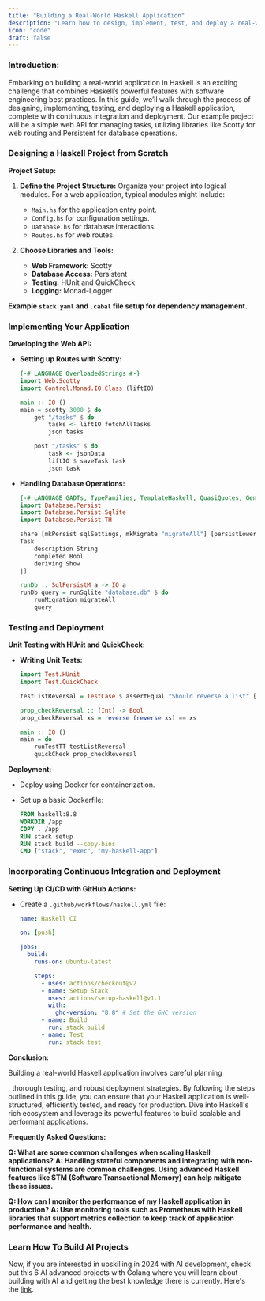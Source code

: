 ```yaml
---
title: "Building a Real-World Haskell Application"
description: "Learn how to design, implement, test, and deploy a real-world Haskell application. This comprehensive guide includes practical examples, complete code, and tips for incorporating CI/CD."
icon: "code"
draft: false
---
```


### Introduction:

Embarking on building a real-world application in Haskell is an exciting challenge that combines Haskell’s powerful features with software engineering best practices. In this guide, we’ll walk through the process of designing, implementing, testing, and deploying a Haskell application, complete with continuous integration and deployment. Our example project will be a simple web API for managing tasks, utilizing libraries like Scotty for web routing and Persistent for database operations.

### Designing a Haskell Project from Scratch

**Project Setup:**

1. **Define the Project Structure:**
   Organize your project into logical modules. For a web application, typical modules might include:

   - `Main.hs` for the application entry point.
   - `Config.hs` for configuration settings.
   - `Database.hs` for database interactions.
   - `Routes.hs` for web routes.

2. **Choose Libraries and Tools:**
   - **Web Framework:** Scotty
   - **Database Access:** Persistent
   - **Testing:** HUnit and QuickCheck
   - **Logging:** Monad-Logger

**Example `stack.yaml` and `.cabal` file setup for dependency management.**

### Implementing Your Application

**Developing the Web API:**

- **Setting up Routes with Scotty:**

  ```haskell
  {-# LANGUAGE OverloadedStrings #-}
  import Web.Scotty
  import Control.Monad.IO.Class (liftIO)

  main :: IO ()
  main = scotty 3000 $ do
      get "/tasks" $ do
          tasks <- liftIO fetchAllTasks
          json tasks

      post "/tasks" $ do
          task <- jsonData
          liftIO $ saveTask task
          json task
  ```

- **Handling Database Operations:**

  ```haskell
  {-# LANGUAGE GADTs, TypeFamilies, TemplateHaskell, QuasiQuotes, GeneralizedNewtypeDeriving, MultiParamTypeClasses, OverloadedStrings #-}
  import Database.Persist
  import Database.Persist.Sqlite
  import Database.Persist.TH

  share [mkPersist sqlSettings, mkMigrate "migrateAll"] [persistLowerCase|
  Task
      description String
      completed Bool
      deriving Show
  |]

  runDb :: SqlPersistM a -> IO a
  runDb query = runSqlite "database.db" $ do
      runMigration migrateAll
      query
  ```

### Testing and Deployment

**Unit Testing with HUnit and QuickCheck:**

- **Writing Unit Tests:**

  ```haskell
  import Test.HUnit
  import Test.QuickCheck

  testListReversal = TestCase $ assertEqual "Should reverse a list" [3, 2, 1] (reverse [1, 2, 3])

  prop_checkReversal :: [Int] -> Bool
  prop_checkReversal xs = reverse (reverse xs) == xs

  main :: IO ()
  main = do
      runTestTT testListReversal
      quickCheck prop_checkReversal
  ```

**Deployment:**

- Deploy using Docker for containerization.
- Set up a basic Dockerfile:

  ```dockerfile
  FROM haskell:8.8
  WORKDIR /app
  COPY . /app
  RUN stack setup
  RUN stack build --copy-bins
  CMD ["stack", "exec", "my-haskell-app"]
  ```

### Incorporating Continuous Integration and Deployment

**Setting Up CI/CD with GitHub Actions:**

- Create a `.github/workflows/haskell.yml` file:

  ```yaml
  name: Haskell CI

  on: [push]

  jobs:
    build:
      runs-on: ubuntu-latest

      steps:
        - uses: actions/checkout@v2
        - name: Setup Stack
          uses: actions/setup-haskell@v1.1
          with:
            ghc-version: "8.8" # Set the GHC version
        - name: Build
          run: stack build
        - name: Test
          run: stack test
  ```

**Conclusion:**

Building a real-world Haskell application involves careful planning

, thorough testing, and robust deployment strategies. By following the steps outlined in this guide, you can ensure that your Haskell application is well-structured, efficiently tested, and ready for production. Dive into Haskell's rich ecosystem and leverage its powerful features to build scalable and performant applications.

**Frequently Asked Questions:**

**Q: What are some common challenges when scaling Haskell applications?**
**A: Handling stateful components and integrating with non-functional systems are common challenges. Using advanced Haskell features like STM (Software Transactional Memory) can help mitigate these issues.**

**Q: How can I monitor the performance of my Haskell application in production?**
**A: Use monitoring tools such as Prometheus with Haskell libraries that support metrics collection to keep track of application performance and health.**

### Learn How To Build AI Projects

Now, if you are interested in upskilling in 2024 with AI development, check out this 6 AI advanced projects with Golang where you will learn about building with AI and getting the best knowledge there is currently. Here's the [link](https://akhilsharmatech.gumroad.com/l/zgxqq).
